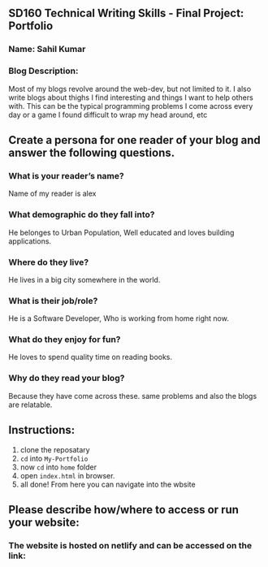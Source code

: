 ## SD160 Technical Writing Skills - Final Project: Portfolio

### Name: Sahil Kumar

### Blog Description:

Most of my blogs revolve around the web-dev, but not limited to it. I also write blogs about thighs I find interesting and things I want to help others with. This can be the typical programming problems I come across every day or a game I found difficult to wrap my head around, etc

## Create a persona for one reader of your blog and answer the following questions.

### What is your reader’s name?

Name of my reader is alex

### What demographic do they fall into?

He belonges to Urban Population, Well educated and loves building applications.

### Where do they live?

He lives in a big city somewhere in the world.

### What is their job/role?

He is a Software Developer, Who is working from home right now.

### What do they enjoy for fun?

He loves to spend quality time on reading books.

### Why do they read your blog?

Because they have come across these. same problems and also the blogs are relatable.

## Instructions:

1. clone the reposatary
2. `cd` into `My-Portfolio`
3. now `cd` into `home` folder
4. open `index.html` in browser.
5. all done! From here you can navigate into the wbsite

## Please describe how/where to access or run your website:

### The website is hosted on netlify and can be accessed on the link:
